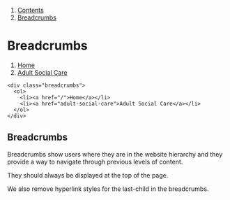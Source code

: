 1.  [Contents](/docs/core/design/overview)
2.  [Breadcrumbs](#)

# Breadcrumbs

<nav class="breadcrumbs">
  <ol>
    <li><a href="/">Home</a></li>
    <li><a href="adult-social-care">Adult Social Care</a></li>
  </ol>
</nav>

    <div class="breadcrumbs">
      <ol>
        <li><a href="/">Home</a></li>
        <li><a href="adult-social-care">Adult Social Care</a></li>
      </ol>
    </div>

## Breadcrumbs

Breadcrumbs show users where they are in the website hierarchy and they provide a way to navigate through previous levels of content.

They should always be displayed at the top of the page.

We also remove hyperlink styles for the last-child in the breadcrumbs.